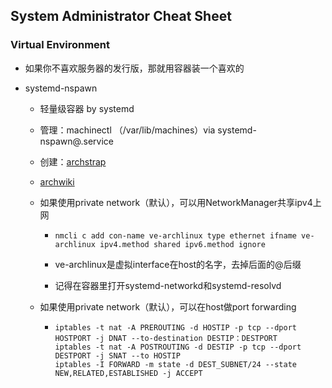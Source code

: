 ## System Administrator Cheat Sheet

### Virtual Environment

- 如果你不喜欢服务器的发行版，那就用容器装一个喜欢的

-  systemd-nspawn

   - 轻量级容器 by systemd

   - 管理：machinectl （/var/lib/machines）via systemd-nspawn@.service

   - 创建：[archstrap](https://github.com/wick3dr0se/archstrap)

   - [archwiki](https://wiki.archlinux.org/title/systemd-nspawn)

   - 如果使用private network（默认），可以用NetworkManager共享ipv4上网

     - ```
       nmcli c add con-name ve-archlinux type ethernet ifname ve-archlinux ipv4.method shared ipv6.method ignore
       ```

     - ve-archlinux是虚拟interface在host的名字，去掉后面的@后缀

     - 记得在容器里打开systemd-networkd和systemd-resolvd


   - 如果使用private network（默认），可以在host做port forwarding

     - ```
       iptables -t nat -A PREROUTING -d HOSTIP -p tcp --dport HOSTPORT -j DNAT --to-destination DESTIP：DESTPORT
       iptables -t nat -A POSTROUTING -d DESTIP -p tcp --dport DESTPORT -j SNAT --to HOSTIP
       iptables -I FORWARD -m state -d DEST_SUBNET/24 --state NEW,RELATED,ESTABLISHED -j ACCEPT
       ```
